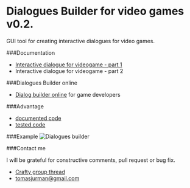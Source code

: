 # Dialogues Builder for video games v0.2.

GUI tool for creating interactive dialogues for video games.

###Documentation
- [Interactive dialogue for videogame - part 1](http://tomasjurman.blogspot.cz/2013/02/interactive-dialogue-for-html5-game.html)
- Interactive dialogue for videogame - part 2

###Dialogues Builder online
- [Dialog builder online](http://kibo.github.com/dialoguesBuilder/) for game developers

###Advantage
- [documented code](https://github.com/Kibo/dialoguesBuilder/blob/master/WebContent/js/chatBuilderDAO.js)
- [tested code](https://github.com/Kibo/dialoguesBuilder/blob/master/WebContent/tests/chatBuilderDAO/ChatBuilderDAOTests.html)

###Example
![Dialogues builder](https://raw.github.com/Kibo/dialoguesBuilder/master/WebContent/img/dialogue.png)



###Contact me

I will be grateful for constructive comments, pull request or bug fix.

- [Crafty group thread](https://groups.google.com/d/topic/craftyjs/_gw_gTHC2HU/discussion)
- tomasjurman@gmail.com

